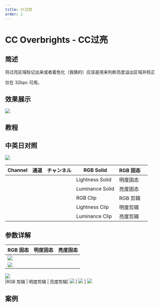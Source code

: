 ```yaml
---
title: CC过亮
order: 2
---
```


# CC Overbrights - CC过亮

## 简述

将过亮区域标记出来或者着色化（我猜的）应该是用来判断亮度溢出区域并校正

仅在 32bpc 可用。

## 效果展示

![](https://cdn.yuelili.com/20220102213049.png)

## 教程

## 中英日对照

![](https://mir.yuelili.com/user/AE/effects/AE-Effects-Utility-CC_Overbrights.png)

| Channel | 通道 | チャンネル | RGB Solid       | RGB 固态 |     |
| ------- | ---- | ---------- | --------------- | -------- | --- |
|         |      |            | Lightness Solid | 明度固态 |     |
|         |      |            | Luminance Solid | 亮度固态 |     |
|         |      |            | RGB Clip        | RGB 剪辑 |     |
|         |      |            | Lightness Clip  | 明度剪辑 |     |
|         |      |            | Luminance Clip  | 亮度剪辑 |     |

## 参数详解

| RGB 固态                                        | 明度固态 | 亮度固态 |
| ----------------------------------------------- | -------- | -------- |
| ![](https://cdn.yuelili.com/20220102213351.png) |
| ![](https://cdn.yuelili.com/20220102213409.png) |

![](https://cdn.yuelili.com/20220102213418.png)  
|RGB 剪辑 | 明度剪辑 | 亮度剪辑|
![](https://cdn.yuelili.com/20220102213432.png) |
![](https://cdn.yuelili.com/20220102213447.png) |
![](https://cdn.yuelili.com/20220102213458.png)

## 案例
